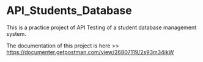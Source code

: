 # API_Students_Database
This is a practice project of API Testing of a student database management system.

The documentation of this project is here >> https://documenter.getpostman.com/view/26807119/2s93m34ikW
